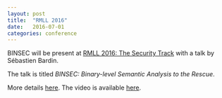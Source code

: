 ```yaml
---
layout: post
title:  "RMLL 2016"
date:   2016-07-01
categories: conference
---
```

BINSEC will be present at [RMLL 2016: The Security Track][rmll]
with a talk by Sébastien Bardin.

The talk is titled *BINSEC: Binary-level Semantic Analysis to the Rescue*.

More details [here][talk]. The video is available [here][video].


[rmll]: https://sec2016.rmll.info/
[talk]: https://sec2016.rmll.info/program/#binsec
[video]: https://rmll.ubicast.tv/videos/binsec-binary-level-semantic-analysis-to-the-rescue_/
